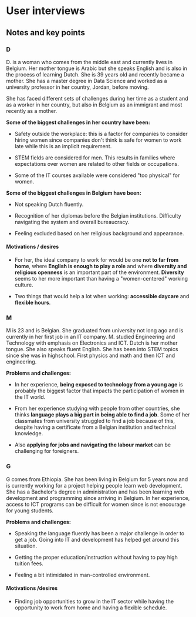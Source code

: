 # User interviews

## Notes and key points

### D

D. is a woman who comes from the middle east and currently lives in Belgium. Her mother tongue is Arabic but she speaks English and is also in the process of learning Dutch. She is 39 years old and recently became a mother. She has a master degree in Data Science and worked as a university professor in her country, Jordan, before moving.

She has faced different sets of challenges during her time as a student and as a worker in her country, but also in Belgium as an immigrant and most recently as a mother.

**Some of the biggest challenges in her country have been:**

- Safety outside the workplace: this is a factor for companies to consider hiring women since companies don't think is safe for women to work late while this is an implicit requirement.

- STEM fields are considered for men. This results in families where expectations over women are related to other fields or occupations.

- Some of the IT courses available were considered "too physical" for women.

**Some of the biggest challenges in Belgium have been:**

- Not speaking Dutch fluently.

- Recognition of her diplomas before the Belgian institutions. Difficulty navigating the system and overall bureaucracy.

- Feeling excluded based on her religious background and appearance.

#### Motivations / desires

- For her, the ideal company to work for would be one **not to far from home**, where **English is enough to play a role** and where **diversity and religious openness** is an important part of the environment. **Diversity** seems to her more important than having a "women-centered" working culture.

- Two things that would help a lot when working: **accessible daycare** and **flexible hours**.

### M

M is 23 and is Belgian. She graduated from university not long ago and is currently in her first job in an IT company. M. studied Engineering and Technology with emphasis on Electronics and ICT. Dutch is her mother tongue. She also speaks fluent English. She has been into STEM topics since she was in highschool. First physics and math and then ICT and engineering.

**Problems and challenges:**

- In her experience, **being exposed to technology from a young age** is probably the biggest factor that impacts the participation of women in the IT world.

- From her experience studying with people from other countries, she thinks **language plays a big part in being able to find a job**. Some of her classmates from university struggled to find a job because of this, despite having a certificate from a Belgian institution and technical knowledge.

- Also **applying for jobs and navigating the labour market** can be challenging for foreigners.

### G

G comes from Ethiopia. She has been living in Belgium for 5 years now and is currently working for a project helping people learn web development. She has a Bachelor's degree in administration and has been learning web development and programming since arriving in Belgium. In her experience, access to ICT programs can be difficult for women since is not encourage for young students.

**Problems and challenges:**

- Speaking the language fluently has been a major challenge in order to get a job. Going into IT and development has helped get around this situation.

- Getting the proper education/instruction without having to pay high tuition fees.

- Feeling a bit intimidated in man-controlled environment.

#### Motivations /desires

- Finding job opportunities to grow in the IT sector while having the opportunity to work from home and having a flexible schedule.
